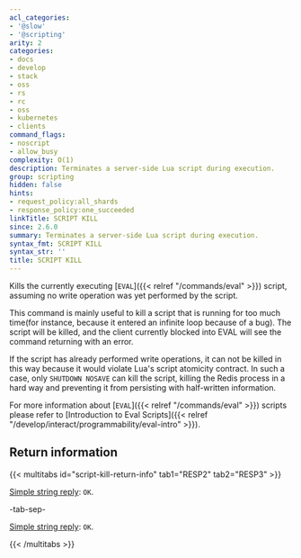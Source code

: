 ```yaml
---
acl_categories:
- '@slow'
- '@scripting'
arity: 2
categories:
- docs
- develop
- stack
- oss
- rs
- rc
- oss
- kubernetes
- clients
command_flags:
- noscript
- allow_busy
complexity: O(1)
description: Terminates a server-side Lua script during execution.
group: scripting
hidden: false
hints:
- request_policy:all_shards
- response_policy:one_succeeded
linkTitle: SCRIPT KILL
since: 2.6.0
summary: Terminates a server-side Lua script during execution.
syntax_fmt: SCRIPT KILL
syntax_str: ''
title: SCRIPT KILL
---
```

Kills the currently executing [`EVAL`]({{< relref "/commands/eval" >}}) script, assuming no write operation was yet
performed by the script.

This command is mainly useful to kill a script that is running for too much
time(for instance, because it entered an infinite loop because of a bug).
The script will be killed, and the client currently blocked into EVAL will see
the command returning with an error.

If the script has already performed write operations, it can not be killed in this
way because it would violate Lua's script atomicity contract.
In such a case, only `SHUTDOWN NOSAVE` can kill the script, killing
the Redis process in a hard way and preventing it from persisting with half-written
information.

For more information about [`EVAL`]({{< relref "/commands/eval" >}}) scripts please refer to [Introduction to Eval Scripts]({{< relref "/develop/interact/programmability/eval-intro" >}}).

## Return information

{{< multitabs id="script-kill-return-info" 
    tab1="RESP2" 
    tab2="RESP3" >}}

[Simple string reply](../../develop/reference/protocol-spec#simple-strings): `OK`.

-tab-sep-

[Simple string reply](../../develop/reference/protocol-spec#simple-strings): `OK`.

{{< /multitabs >}}
